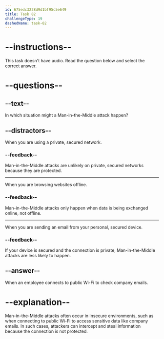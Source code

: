 ```yaml
---
id: 675edc3228d9d1bf95c5e649
title: Task 82
challengeType: 19
dashedName: task-82
---
```


# --instructions--

This task doesn't have audio. Read the question below and select the correct answer.

# --questions--

## --text--

In which situation might a Man-in-the-Middle attack happen?

## --distractors--

When you are using a private, secured network.

### --feedback--

Man-in-the-Middle attacks are unlikely on private, secured networks because they are protected.

---

When you are browsing websites offline.

### --feedback--

Man-in-the-Middle attacks only happen when data is being exchanged online, not offline.

---

When you are sending an email from your personal, secured device.

### --feedback--

If your device is secured and the connection is private, Man-in-the-Middle attacks are less likely to happen.

## --answer--

When an employee connects to public Wi-Fi to check company emails.

# --explanation--

Man-in-the-Middle attacks often occur in insecure environments, such as when connecting to public Wi-Fi to access sensitive data like company emails. In such cases, attackers can intercept and steal information because the connection is not protected.

